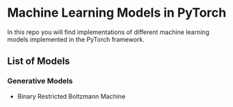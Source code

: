 # Machine Learning Models in PyTorch

In this repo you will find implementations of different machine learning models implemented in the PyTorch framework. 

## List of Models

### Generative Models 

* Binary Restricted Boltzmann Machine




